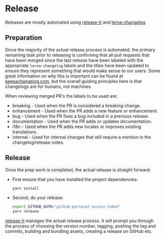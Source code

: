 # Release

Releases are mostly automated using
[release-it](https://github.com/release-it/release-it/) and
[lerna-changelog](https://github.com/lerna/lerna-changelog/).

## Preparation

Since the majority of the actual release process is automated, the primary
remaining task prior to releasing is confirming that all pull requests that
have been merged since the last release have been labeled with the appropriate
`lerna-changelog` labels and the titles have been updated to ensure they
represent something that would make sense to our users. Some great information
on why this is important can be found at
[keepachangelog.com](https://keepachangelog.com/en/1.0.0/), but the overall
guiding principles here is that changelogs are for humans, not machines.

When reviewing merged PR's the labels to be used are:

* breaking - Used when the PR is considered a breaking change.
* enhancement - Used when the PR adds a new feature or enhancement.
* bug - Used when the PR fixes a bug included in a previous release.
* documentation - Used when the PR adds or updates documentation.
* i18n - Used when the PR adds new locales or improves existing translations.
* internal - Used for internal changes that still require a mention in the
  changelog/release notes.

## Release

Once the prep work is completed, the actual release is straight forward:

* First ensure that you have installed the project dependencies:
  
  ```sh
  yarn install
  ```

* Second, do your release:

  ```sh
  export GITHUB_AUTH="github-personal-access-token"
  yarn release
  ```

[release-it](https://github.com/release-it/release-it/) manages the actual
release process. It will prompt you through the process of choosing the version
number, tagging, pushing the tag and commits, building and bundling assets,
creating a release on GitHub etc.
